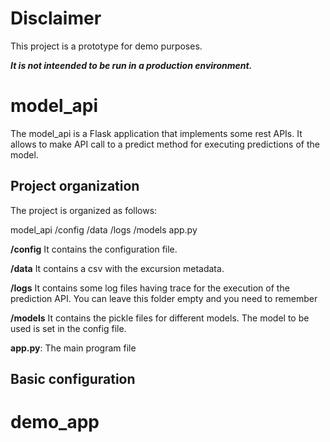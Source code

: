 # Disclaimer

This project is a prototype for demo purposes. 

***It is not inteended to be run in a production environment.***


# model_api

The model_api is a Flask application that implements some rest APIs. It allows to make API call to a predict method for executing predictions of the model.

## Project organization
The project is organized as follows:

model_api
  /config
  /data
  /logs
  /models
  app.py

**/config**
It contains the configuration file.

**/data**
It contains a csv with the excursion metadata.

**/logs**
It contains some log files having trace for the execution of the prediction API. You can leave this folder empty and you need to remember 

**/models**
It contains the pickle files for different models. The model to be used is set in the config file.

**app.py**:  The main program file

## Basic configuration


# demo_app

